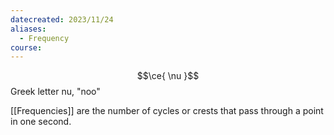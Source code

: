```yaml
---
datecreated: 2023/11/24
aliases:
  - Frequency
course:
---
```

$$\ce{ \nu }$$
Greek letter nu, "noo"

[[Frequencies]] are the number of cycles or crests that pass through a point in one second.